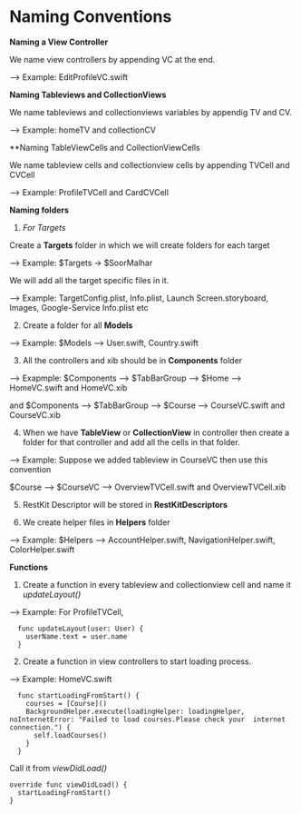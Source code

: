 <h1>Naming Conventions</h1>

**Naming a View Controller**

We name view controllers by appending VC at the end.

   --> Example: EditProfileVC.swift
    
**Naming Tableviews and CollectionViews**

We name tableviews and collectionviews variables by appendig TV and CV.

  --> Example: homeTV and collectionCV
  
**Naming TableViewCells and CollectionViewCells

We name tableview cells and collectionview cells by appending TVCell and CVCell

  --> Example: ProfileTVCell and CardCVCell
  
**Naming folders**

1. *For Targets*

Create a **Targets** folder in which we will create folders for each target 

  --> Example: $Targets -> $SoorMalhar
  
We will add all the target specific files in it.

  --> Example: TargetConfig.plist, Info.plist, Launch Screen.storyboard, Images, Google-Service Info.plist etc

2. Create a folder for all **Models**

  --> Example: $Models --> User.swift, Country.swift
  
3. All the controllers and xib should be in **Components** folder 

  --> Exapmple: $Components --> $TabBarGroup --> $Home --> HomeVC.swift and HomeVC.xib
                                            
   and $Components --> $TabBarGroup --> $Course --> CourseVC.swift and CourseVC.xib
                                             
4. When we have **TableView** or **CollectionView** in controller then create a folder for that controller and add all the cells in that folder.

  --> Example: Suppose we added tableview in CourseVC then use this convention
  
  $Course --> $CourseVC --> OverviewTVCell.swift and OverviewTVCell.xib
  
5. RestKit Descriptor will be stored in **RestKitDescriptors**

6. We create helper files in **Helpers** folder

  --> Example: $Helpers --> AccountHelper.swift, NavigationHelper.swift, ColorHelper.swift
  

**Functions**

1. Create a function in every tableview and collectionview cell and name it *updateLayout()*

  --> Example: For ProfileTVCell, 
    
      func updateLayout(user: User) {
        userName.text = user.name
      }
       
 2. Create a function in view controllers to start loading process.
 
  --> Example: HomeVC.swift
    
      func startLoadingFromStart() {
        courses = [Course]()
        BackgroundHelper.execute(loadingHelper: loadingHelper, noInternetError: "Failed to load courses.Please check your  internet connection.") {
          self.loadCourses()
        }
      }
  
  Call it from *viewDidLoad()*
  
    override func viewDidLoad() {
      startLoadingFromStart()
    }
    
 
  
